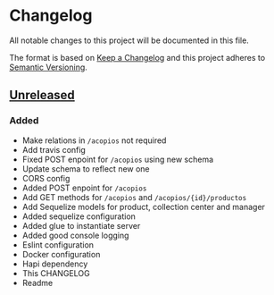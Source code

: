 # Changelog
All notable changes to this project will be documented in this file.

The format is based on [Keep a Changelog](http://keepachangelog.com/)
and this project adheres to [Semantic Versioning](http://semver.org/).

## [Unreleased]
### Added
- Make relations in `/acopios` not required
- Add travis config
- Fixed POST enpoint for `/acopios` using new schema
- Update schema to reflect new one
- CORS config
- Added POST enpoint for `/acopios`
- Add GET methods for `/acopios` and `/acopios/{id}/productos`
- Add Sequelize models for product, collection center and manager
- Added sequelize configuration
- Added glue to instantiate server
- Added good console logging
- Eslint configuration
- Docker configuration
- Hapi dependency
- This CHANGELOG
- Readme

[Unreleased]: https://github.com/skycatch/acopio-api/compare/master...develop
